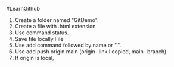 #LearnGithub
<br>
1. Create a folder named "GitDemo". <br>
2. Create a file with .html extension
3. Use command status. 
4. Save file locally.File 
5. Use add command followed by name or ".". 
6. Use add push origin main (origin- link I copied, main- branch).
7. If origin is local,
